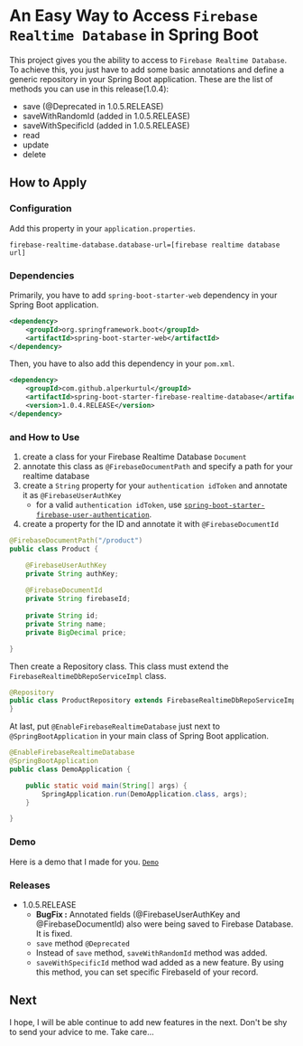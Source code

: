 # An Easy Way to Access `Firebase Realtime Database` in Spring Boot
This project gives you the ability to access to `Firebase Realtime Database`. To achieve this, you just have to add some basic annotations and define a generic repository in your Spring Boot application. These are the list of methods you can use in this release(1.0.4):

- save (@Deprecated in 1.0.5.RELEASE)
- saveWithRandomId (added in 1.0.5.RELEASE)
- saveWithSpecificId (added in 1.0.5.RELEASE)
- read
- update
- delete

## How to Apply

### Configuration
Add this property in your `application.properties`.
```properties
firebase-realtime-database.database-url=[firebase realtime database url]
```

### Dependencies
Primarily, you have to add `spring-boot-starter-web` dependency in your Spring Boot application.
```xml
<dependency>
    <groupId>org.springframework.boot</groupId>
    <artifactId>spring-boot-starter-web</artifactId>
</dependency>
```

Then, you have to also add this dependency in your `pom.xml`.
```xml
<dependency>
    <groupId>com.github.alperkurtul</groupId>
    <artifactId>spring-boot-starter-firebase-realtime-database</artifactId>
    <version>1.0.4.RELEASE</version>
</dependency>
```

### and How to Use
1) create a class for your Firebase Realtime Database `Document`
2) annotate this class as `@FirebaseDocumentPath` and specify a path for your realtime database
3) create a `String` property for your `authentication idToken` and annotate it as `@FirebaseUserAuthKey`
   - for a valid `authentication idToken`, use <a href="https://github.com/alperkurtul/spring-boot-starter-firebase-user-authentication">`spring-boot-starter-firebase-user-authentication`</a>.
4) create a property for the ID and annotate it with `@FirebaseDocumentId`

```java
@FirebaseDocumentPath("/product")
public class Product {

    @FirebaseUserAuthKey
    private String authKey;
    
    @FirebaseDocumentId
    private String firebaseId;
    
    private String id;
    private String name;
    private BigDecimal price;

}
```

Then create a Repository class. This class must extend the `FirebaseRealtimeDbRepoServiceImpl` class.

```java
@Repository
public class ProductRepository extends FirebaseRealtimeDbRepoServiceImpl<Product, String> {
}
```

At last, put `@EnableFirebaseRealtimeDatabase` just next to `@SpringBootApplication` in your main class of Spring Boot application.

```java
@EnableFirebaseRealtimeDatabase
@SpringBootApplication
public class DemoApplication {

    public static void main(String[] args) {
        SpringApplication.run(DemoApplication.class, args);
    }

}
```

### Demo
Here is a demo that I made for you. <a href="https://github.com/alperkurtul/spring-boot-starter-firebase-realtime-database-demo">`Demo`</a>

### Releases
- 1.0.5.RELEASE
  - **BugFix :** Annotated fields (@FirebaseUserAuthKey and @FirebaseDocumentId) also were being saved to Firebase Database. It is fixed.
  - `save` method `@Deprecated`
  - Instead of `save` method, `saveWithRandomId` method was added.
  - `saveWithSpecificId` method wad added as a new feature. By using this method, you can set specific FirebaseId of your record.
      

## Next
I hope, I will be able continue to add new features in the next. Don't be shy to send your advice to me.
Take care...
